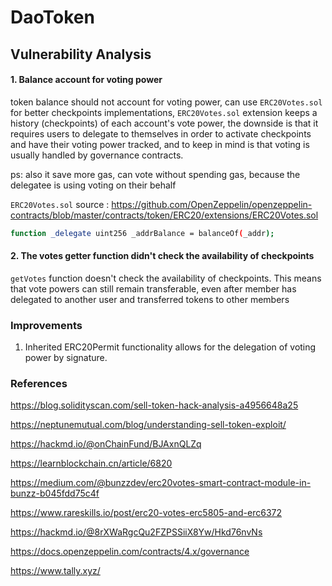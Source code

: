# DaoToken

## Vulnerability Analysis

#### 1. Balance account for voting power

token balance should not account for voting power, can use `ERC20Votes.sol` for better checkpoints implementations, `ERC20Votes.sol` extension keeps a history (checkpoints) of each account's vote power, the downside is that it
requires users to delegate to themselves in order to activate checkpoints and have their voting power tracked, and to keep in mind is that voting is usually handled by governance contracts.

ps: also it save more gas, can vote without spending gas, because the delegatee is using voting on their behalf

`ERC20Votes.sol` source : <https://github.com/OpenZeppelin/openzeppelin-contracts/blob/master/contracts/token/ERC20/extensions/ERC20Votes.sol>

```sh
function _delegate uint256 _addrBalance = balanceOf(_addr);
```

#### 2. The votes getter function didn't check the availability of checkpoints

`getVotes` function doesn't check the availability of checkpoints. This means that vote powers can still remain transferable, even after member has delegated to another user and transferred tokens to other members

### Improvements

1. Inherited ERC20Permit functionality allows for the delegation of voting power by signature.

### References

<https://blog.solidityscan.com/sell-token-hack-analysis-a4956648a25>

<https://neptunemutual.com/blog/understanding-sell-token-exploit/>

<https://hackmd.io/@onChainFund/BJAxnQLZq>

<https://learnblockchain.cn/article/6820>

<https://medium.com/@bunzzdev/erc20votes-smart-contract-module-in-bunzz-b045fdd75c4f>

<https://www.rareskills.io/post/erc20-votes-erc5805-and-erc6372>

<https://hackmd.io/@8rXWaRgcQu2FZPSSiiX8Yw/Hkd76nvNs>

<https://docs.openzeppelin.com/contracts/4.x/governance>

<https://www.tally.xyz/>
